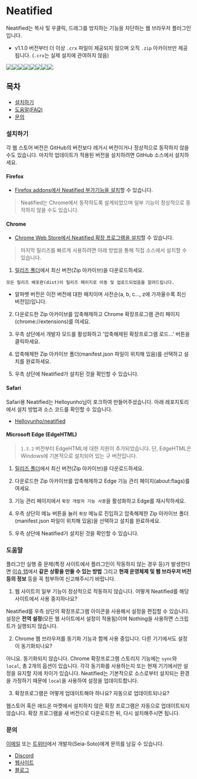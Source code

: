 # Neatified

Neatified는 복사 및 우클릭, 드래그를 방지하는 기능을 차단하는 웹 브라우저 플러그인입니다.

- v1.1.0 버전부터 더 이상 `.crx` 파일이 제공되지 않으며 오직 `.zip` 아카이브만 제공됩니다. (`.crx`는 실제 설치에 관여하지 않음)

[![](https://sourcerer.io/fame/Seia-Soto/Seia-Soto/neatified/images/0)](https://sourcerer.io/fame/Seia-Soto/Seia-Soto/neatified/links/0)[![](https://sourcerer.io/fame/Seia-Soto/Seia-Soto/neatified/images/1)](https://sourcerer.io/fame/Seia-Soto/Seia-Soto/neatified/links/1)[![](https://sourcerer.io/fame/Seia-Soto/Seia-Soto/neatified/images/2)](https://sourcerer.io/fame/Seia-Soto/Seia-Soto/neatified/links/2)[![](https://sourcerer.io/fame/Seia-Soto/Seia-Soto/neatified/images/3)](https://sourcerer.io/fame/Seia-Soto/Seia-Soto/neatified/links/3)[![](https://sourcerer.io/fame/Seia-Soto/Seia-Soto/neatified/images/4)](https://sourcerer.io/fame/Seia-Soto/Seia-Soto/neatified/links/4)[![](https://sourcerer.io/fame/Seia-Soto/Seia-Soto/neatified/images/5)](https://sourcerer.io/fame/Seia-Soto/Seia-Soto/neatified/links/5)[![](https://sourcerer.io/fame/Seia-Soto/Seia-Soto/neatified/images/6)](https://sourcerer.io/fame/Seia-Soto/Seia-Soto/neatified/links/6)[![](https://sourcerer.io/fame/Seia-Soto/Seia-Soto/neatified/images/7)](https://sourcerer.io/fame/Seia-Soto/Seia-Soto/neatified/links/7)

## 목차

- [설치하기](#설치하기)
- [도움말(FAQ)](#도움말)
- [문의](#문의)

### 설치하기

각 웹 스토어 버전은 GitHub의 버전보다 레거시 버전이거나 정상적으로 동작하지 않을 수도 있습니다.
마지막 업데이트가 적용된 버전을 설치하려면 GitHub 소스에서 설치하세요.

#### Firefox

* [Firefox addons에서 Neatified 부가기능을 설치](https://addons.mozilla.org/addon/neatified/)할 수 있습니다.

> Neatified는 Chrome에서 동작하도록 설계되었으며 일부 기능이 정상적으로 동작하지 않을 수도 있습니다.

#### Chrome

* [Chrome Web Store에서 Neatified 확장 프로그램을 설치](https://chrome.google.com/webstore/detail/neatified/cpchjdflfeejpegfmghbamllgdpikgaa)할 수 있습니다.

> 마지막 릴리즈를 빠르게 사용하려면 아래 방법을 통해 직접 소스에서 설치할 수 있습니다.

1. [릴리즈 폴더](https://github.com/Seia-Soto/neatified/releases)에서 최신 버전(Zip 아카이브)을 다운로드하세요.

```
모든 릴리즈 배포판(dist)이 릴리즈 페이지로 이동 및 업로드되었음을 알려드립니다.
```

* 알파벳 버전은 이전 버전에 대한 패치이며 사전순(a, b, c..., z에 가까울수록 최신 버전임)입니다.

2. 다운로드한 Zip 아카이브를 압축해제하고 Chrome 확장프로그램 관리 페이지(chrome://extensions)를 여세요.

3. 우측 상단에서 개발자 모드를 활성화하고 '압축해제된 확장프로그램 로드...' 버튼을 클릭하세요.

4. 압축해제한 Zip 아카이브 폴더(manifest.json 파일이 위치해 있음)를 선택하고 설치를 완료하세요.

5. 우측 상단에 Neatified가 설치된 것을 확인할 수 있습니다.

#### Safari

Safari용 Neatified는 Helloyunho님이 포크하여 만들어주셨습니다. 아래 레포지토리에서 설치 방법과 소스 코드를 확인할 수 있습니다.

- [Helloyunho/neatified](https://github.com/Helloyunho/neatified)

#### Microsoft Edge (EdgeHTML)

> `1.3.2` 버전부터 EdgeHTML에 대한 지원이 추가되었습니다. 단, EdgeHTML은 Windows에 기본적으로 설치되어 있는 구 버전입니다.

1. [릴리즈 폴더](https://github.com/Seia-Soto/neatified/releases)에서 최신 버전(Zip 아카이브)을 다운로드하세요.

2. 다운로드한 Zip 아카이브를 압축해제하고 Edge 기능 관리 페이지(about:flags)를 여세요.

3. 기능 관리 페이지에서 `확장 개발자 기능 사용`을 활성화하고 Edge를 재시작하세요.

4. 우측 상단의 메뉴 버튼을 눌러 `확장` 메뉴로 진입하고 압축해제한 Zip 아카이브 폴더(manifest.json 파일이 위치해 있음)을 선택하고 설치를 완료하세요.

5. 우측 상단에 Neatified가 설치된 것을 확인할 수 있습니다.

### 도움말

플러그인 실행 중 문제(특정 사이트에서 플러그인이 작동하지 않는 경우 등)가 발생한다면 [이슈 탭](https://github.com/Seia-Soto/neatified/issues)에서 **같은 상황을 만들 수 있는 방법** 그리고 **현재 운영체제 및 웹 브라우저 버전 등의 정보** 등을 꼭 첨부하여 신고해주시기 바랍니다.

1. 웹 사이트의 일부 기능이 정상적으로 작동하지 않습니다. 어떻게 Neatified를 해당 사이트에서 사용 중지하나요?

Neatified를 우측 상단의 확장프로그램 아이콘을 사용해서 설정을 편집할 수 있습니다. 설정은 **전역 설정**(모든 웹 사이트에서 설정이 적용됨)이며 Nothing을 사용하면 스크립트가 실행되지 않습니다.

2. Chrome 웹 브라우저를 동기화 기능과 함께 사용 중입니다. 다른 기기에서도 설정이 동기화되나요?

아니요. 동기화되지 않습니다. Chrome 확장프로그램 스토리지 기능에는 `sync`와 `local`, 총 2개의 옵션이 있습니다.
각각 동기화를 사용하는지 또는 현재 기기에서만 설정을 유지할 지에 차이가 있습니다.
Neatified는 기본적으로 소스로부터 설치되는 환경을 가정하기 때문에 `local`을 사용하여 설정을 업데이트합니다.

3. 확장프로그램은 어떻게 업데이트해야 하나요? 자동으로 업데이트되나요?

웹스토어 혹은 애드온 마켓에서 설치하지 않은 확장 프로그램은 자동으로 업데이트되지 않습니다. 확장 프로그램을 새 버전으로 다운로드한 뒤, 다시 설치해주시면 됩니다.

### 문의

[이메일](mailto:seia@outlook.kr) 또는 [트위터](https://twitter.com/Seia_Soto)에서 개발자(Seia-Soto)에게 문의를 남길 수 있습니다.

- [Discord](https://discordapp.com/invite/vAEBXWY)
- [웹사이트](https://seia.io)
- [블로그](https://typed.sh)
